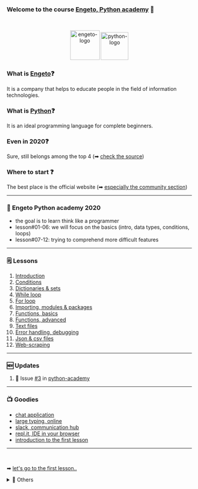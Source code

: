 ### Welcome to the course [Engeto, Python academy](https://engeto.cz/python-akademie/) 👋
<br />

<p align="center">
  <img alt="engeto-logo" width="80px" src="https://engeto.cz/wp-content/uploads/2019/01/engeto-square.png" />
  <img alt="python-logo" width="75px" src="https://hackaday.com/wp-content/uploads/2019/09/python-logo.png" />
</p>

### What is [Engeto](https://engeto.cz/o-nas/)❓
It is a company that helps to educate people in the field of information
technologies.

### What is [Python](https://www.python.org)❓
It is an ideal programming language for complete beginners.

### Even in 2020❓
Sure, still belongs among the top 4
(➡ [check the source](https://www.codingame.com/work/codingame-developer-survey-2020/#page6))

### Where to start ❓
The best place is the official website
(➡ [especially the community section](https://www.python.org/community/))

---

### 📓 Engeto Python academy 2020
- the goal is to learn think like a programmer
- lesson#01-06: we will focus on the basics (intro, data types, conditions, loops)
- lesson#07-12: trying to comprehend more difficult features
---

### 🗒 Lessons
1. [Introduction](https://github.com/Bralor/python-academy-2021/tree/master/materials/lesson01)
2. [Conditions](https://github.com/Bralor/python-academy-2021/tree/master/materials/lesson02)
3. [Dictionaries & sets](https://github.com/Bralor/python-academy-2021/tree/master/materials/lesson03)
4. [While loop](https://github.com/Bralor/python-academy-2021/tree/master/materials/lesson04)
5. [For loop](https://github.com/Bralor/python-academy-2021/tree/master/materials/lesson05)
6. [Importing, modules & packages](https://github.com/Bralor/python-academy-2021/tree/master/materials/lesson06)
7. [Functions, basics](https://github.com/Bralor/python-academy-2021/tree/master/materials/lesson07)
8. [Functions, advanced](https://github.com/Bralor/python-academy-2021/tree/master/materials/lesson08)
9. [Text files](https://github.com/Bralor/python-academy-2021/tree/master/materials/lesson09)
10. [Error handling, debugging](https://github.com/Bralor/python-academy-2021/tree/master/materials/lesson10)
11. [Json & csv files](https://github.com/Bralor/python-academy-2021/tree/master/materials/lesson11)
12. [Web-scraping](https://github.com/Bralor/python-academy-2021/tree/master/materials/lesson12)
---

### 🆕 Updates
<!--START_SECTION:activities-->
1. 🏁 Issue [#3](https://github.com/Bralor/python-academy-2021/issues/3) in [python-academy](https://github.com/Bralor/python-academy-2021)
<!--END_SECTION:activities-->

---

### 📺 Goodies
- [chat application](https://tlk.io/)
- [large typing, online](https://large-type.com/#*hello*)
- [slack, communication hub](https://slack.com/intl/en-cz/)
- [repl.it, IDE in your browser](https://repl.it)
- [introduction to the first lesson](https://docs.google.com/presentation/d/1BKgmTrre-Go78OjExTP2JfaXTgUZ1KX2RRoayX6grsk/edit#slide=id.ga479756cdf_0_6)
---
<br />

➡ [let's go to the first lesson..](https://github.com/Bralor/python-academy/tree/lekce01)

<details>
  <summary>🔽 Others</summary>

<!--START_SECTION:details-->
- 🐍 [Install Python](https://docs.python.org/3/using/index.html)
- 🗒 [LinkedIn](https://www.linkedin.com/in/matous-holinka/)
<!--END_SECTION:details-->

</details>

